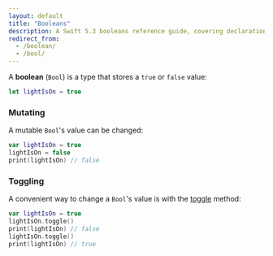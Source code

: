 ```yaml
---
layout: default
title: "Booleans"
description: A Swift 5.3 booleans reference guide, covering declaration, mutating, and toggling.
redirect_from:
  - /boolean/
  - /bool/
---
```


A **boolean** (`Bool`) is a type that stores a `true` or `false` value:

```swift
let lightIsOn = true
```

### Mutating

A mutable `Bool`'s value can be changed:

```swift
var lightIsOn = true
lightIsOn = false
print(lightIsOn) // false
```

### Toggling

A convenient way to change a `Bool`'s value is with the [toggle](https://developer.apple.com/documentation/swift/bool/2994863-toggle) method:

```swift
var lightIsOn = true
lightIsOn.toggle()
print(lightIsOn) // false
lightIsOn.toggle()
print(lightIsOn) // true
```